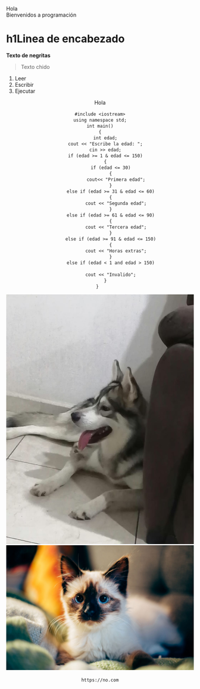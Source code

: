 Hola    
Bienvenidos a programación  
# h1Linea de encabezado
**Texto de negritas**
>Texto chido  
1. Leer  
2. Escribir
3. Ejecutar
<center>Hola   

```
#include <iostream>
using namespace std;
int main()
{
    int edad;
    cout << "Escribe la edad: ";
    cin >> edad;
    if (edad >= 1 & edad <= 150)
    {
        if (edad <= 30)
        {
            cout<< "Primera edad";
        }
        else if (edad >= 31 & edad <= 60)
        {
            cout << "Segunda edad";
        }
        else if (edad >= 61 & edad <= 90)
        {
            cout << "Tercera edad";
        }
        else if (edad >= 91 & edad <= 150)
        {
            cout << "Horas extras";
        }
        else if (edad < 1 and edad > 150)
            
        cout << "Invalido";
    }
}  

```  

![Alt perro](Imagenes/Zeus.jpeg)  
![Alt perro](Imagenes/Gato.jpg)  

`https://no.com`









 


